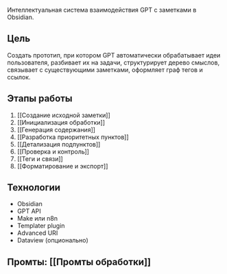 Интеллектуальная система взаимодействия GPT с заметками в Obsidian.

## Цель
Создать прототип, при котором GPT автоматически обрабатывает идеи пользователя, разбивает их на задачи, структурирует дерево смыслов, связывает с существующими заметками, оформляет граф тегов и ссылок.

## Этапы работы

1. [[Создание исходной заметки]]
2. [[Инициализация обработки]]
3. [[Генерация содержания]]
4. [[Разработка приоритетных пунктов]]
5. [[Детализация подпунктов]]
6. [[Проверка и контроль]]
7. [[Теги и связи]]
8. [[Форматирование и экспорт]]

## Технологии

- Obsidian
- GPT API
- Make или n8n
- Templater plugin
- Advanced URI
- Dataview (опционально)

## Промты: [[Промты обработки]]
